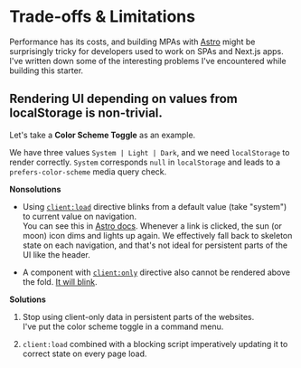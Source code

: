 # Trade-offs & Limitations

Performance has its costs, and building MPAs with [Astro] might be surprisingly
tricky for developers used to work on SPAs and Next.js apps. I've written down
some of the interesting problems I've encountered while building this starter.

[astro]: https://astro.build/

## Rendering UI depending on values from localStorage is non-trivial.

Let's take a **Color Scheme Toggle** as an example.

We have three values `System | Light | Dark`, and we need `localStorage` to
render correctly. `System` corresponds `null` in `localStorage` and leads to a
`prefers-color-scheme` media query check.

**Nonsolutions**

[client-load]:
  https://docs.astro.build/en/reference/directives-reference/#clientload
[client-only]:
  https://docs.astro.build/en/reference/directives-reference/#clientonly

- Using [`client:load`][client-load] directive blinks from a default value (take
  "system") to current value on navigation. \
  You can see this in [Astro docs](https://docs.astro.build/en/install/auto/). Whenever
  a link is clicked, the sun (or moon) icon dims and lights up again. We effectively
  fall back to skeleton state on each navigation, and that's not ideal for persistent
  parts of the UI like the header.

- A component with [`client:only`][client-only] directive also cannot be
  rendered above the fold.
  [It will blink](<./client-only blinks on navigation.mov>).

**Solutions**

1. Stop using client-only data in persistent parts of the websites. \
   I've put the color scheme toggle in a command menu.

2. `client:load` combined with a blocking script imperatively updating it to
   correct state on every page load.
